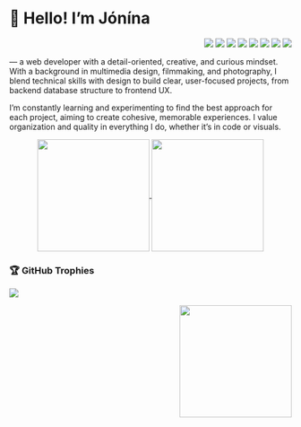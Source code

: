 
<h1 align="">
  👋 Hello! I’m Jónína  
</h1>
<p align="end">
  <img src="https://img.shields.io/badge/PHP-777BB4?style=for-the-badge&logo=php&logoColor=white" />
  <img src="https://img.shields.io/badge/SQL-CC2927?style=for-the-badge&logo=microsoft-sql-server&logoColor=white" />
  <img src="https://img.shields.io/badge/JavaScript-F7DF1E?style=for-the-badge&logo=javascript&logoColor=black" />
  <img src="https://img.shields.io/badge/HTML-E34F26?style=for-the-badge&logo=html5&logoColor=white" />
  <img src="https://img.shields.io/badge/CSS-1572B6?style=for-the-badge&logo=css3&logoColor=white" />
  <img src="https://img.shields.io/badge/Sass-CC6699?style=for-the-badge&logo=sass&logoColor=white" />
  <img src="https://img.shields.io/badge/Vue.js-35495E?style=for-the-badge&logo=vue.js&logoColor=4FC08D" />
  <img src="https://img.shields.io/badge/Firebase-FFCA28?style=for-the-badge&logo=firebase&logoColor=black" />
</p>
<p>
  — a web developer with a detail-oriented, creative, and curious mindset. With a background in multimedia design, filmmaking, and photography, 
  I blend technical skills with design to build clear, user-focused projects, from backend database structure to frontend UX.
</p>
<p>
  I’m constantly learning and experimenting to find the best approach for each project, aiming to create cohesive, memorable experiences. I value organization and quality in everything I do, whether it’s in code or visuals.
</p>
<p align="center">
<a href="https://github.com/anuraghazra/convoychat">
  <img height=200 align="center" src="https://github-readme-streak-stats.herokuapp.com/?user=jayb2302&theme=one_dark_pro" />
</a>
<a href="https://github.com/anuraghazra/github-readme-stats">
  <img height=200 align="center" src="https://github-readme-stats.vercel.app/api?username=jayb2302&show_icons=true&theme=one_dark_pro" />
</a>
</p>


### 🏆 GitHub Trophies
<p align="left">
  <img src="https://github-profile-trophy.vercel.app/?username=jayb2302&theme=darkhub&row=1&column=6" />
</p>
<p align="end">
<a href="https://github.com/anuraghazra/convoychat">
  <img height=200 align="center" src="https://github-readme-stats.vercel.app/api/top-langs/?username=jayb2302&layout=compact&theme=one_dark_pro&langs_count=8" />
</a>
</p>


<!--
**jayb2302/jayb2302** is a ✨ _special_ ✨ repository because its `README.md` (this file) appears on your GitHub profile.

Here are some ideas to get you started:

- 🔭 I’m currently working on ...
- 🌱 I’m currently learning ...
- 👯 I’m looking to collaborate on ...
- 🤔 I’m looking for help with ...
- 💬 Ask me about ...
- 📫 How to reach me: ...
- 😄 Pronouns: ...
- ⚡ Fun fact: ...
-->
